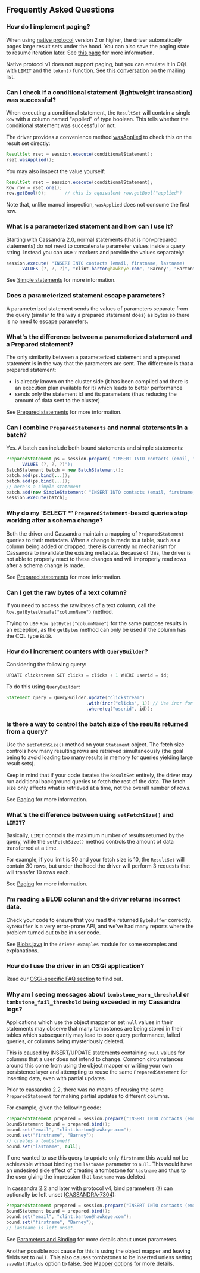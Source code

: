 ## Frequently Asked Questions

### How do I implement paging?

When using [native protocol](../manual/native_protocol/) version 2 or
higher, the driver automatically pages large result sets under the hood.
You can also save the paging state to resume iteration later. See [this
page](../manual/paging/) for more information.

Native protocol v1 does not support paging, but you can emulate it in
CQL with `LIMIT` and the `token()` function. See
[this conversation](https://groups.google.com/a/lists.datastax.com/d/msg/java-driver-user/U2KzAHruWO4/6vDmUVDDkOwJ) on the mailing list.


### Can I check if a conditional statement (lightweight transaction) was successful?

When executing a conditional statement, the `ResultSet` will contain a single `Row` with a
column named "applied" of type boolean. This tells whether the conditional statement was
successful or not.

The driver provides a convenience method [wasApplied] to check this on the result set directly:

```java
ResultSet rset = session.execute(conditionalStatement);
rset.wasApplied();
```

You may also inspect the value yourself:

```java
ResultSet rset = session.execute(conditionalStatement);
Row row = rset.one();
row.getBool(0);       // this is equivalent row.getBool("applied")
```

Note that, unlike manual inspection, `wasApplied` does not consume the first row.

[wasApplied]: http://docs.datastax.com/en/drivers/java-dse/1.2/com/datastax/driver/core/ResultSet.html#wasApplied--


### What is a parameterized statement and how can I use it?

Starting with Cassandra 2.0, normal statements (that is non-prepared statements) do
not need to concatenate parameter values inside a query string. Instead you can use
`?` markers and provide the values separately:

```java
session.execute( "INSERT INTO contacts (email, firstname, lastname)
      VALUES (?, ?, ?)", "clint.barton@hawkeye.com", "Barney", "Barton");
```

See [Simple statements](../manual/statements/simple/) for more information.


### Does a parameterized statement escape parameters?

A parameterized statement sends the values of parameters separate from the query
(similar to the way a prepared statement does) as bytes so there is no need to escape
parameters.


### What's the difference between a parameterized statement and a Prepared statement?

The only similarity between a parameterized statement and a prepared statement is in
the way that the parameters are sent. The difference is that a prepared statement:

* is already known on the cluster side (it has been compiled and there is an execution
  plan available for it) which leads to better performance
* sends only the statement id and its parameters (thus reducing the amount of data sent
  to the cluster)

See [Prepared statements](../manual/statements/prepared/) for more information.


### Can I combine `PreparedStatements` and normal statements in a batch?

Yes. A batch can include both bound statements and simple statements:

```java
PreparedStatement ps = session.prepare( "INSERT INTO contacts (email, firstname, lastname)
      VALUES (?, ?, ?)");
BatchStatement batch = new BatchStatement();
batch.add(ps.bind(...));
batch.add(ps.bind(...));
// here's a simple statement
batch.add(new SimpleStatement( "INSERT INTO contacts (email, firstname, lastname) VALUES (?, ?, ?)", ...));
session.execute(batch);
```


### Why do my 'SELECT *' `PreparedStatement`-based queries stop working after a schema change?

Both the driver and Cassandra maintain a mapping of `PreparedStatement` queries to their
metadata.  When a change is made to a table, such as a column being added or dropped, there
is currently no mechanism for Cassandra to invalidate the existing metadata.  Because of this,
the driver is not able to properly react to these changes and will improperly read rows after
a schema change is made.

See [Prepared statements](../manual/statements/prepared) for more information.


### Can I get the raw bytes of a text column?

If you need to access the raw bytes of a text column, call the
`Row.getBytesUnsafe("columnName")` method.

Trying to use `Row.getBytes("columnName")` for the same purpose results in an
exception, as the `getBytes` method can only be used if the column has the CQL type `BLOB`.


### How do I increment counters with `QueryBuilder`?

Considering the following query:

```java
UPDATE clickstream SET clicks = clicks + 1 WHERE userid = id;
```

To do this using `QueryBuilder`:

```java
Statement query = QueryBuilder.update("clickstream")
                              .with(incr("clicks", 1)) // Use incr for counters
                              .where(eq("userid", id));
```


### Is there a way to control the batch size of the results returned from a query?

Use the `setFetchSize()` method on your `Statement` object. The fetch size controls
how many resulting rows are retrieved simultaneously (the goal being to avoid
loading too many results in memory for queries yielding large result sets).

Keep in mind that if your code iterates the `ResultSet` entirely, the driver may
run additional background queries to fetch the rest of the data. The fetch size
only affects what is retrieved at a time, not the overall number of rows.

See [Paging](../manual/paging/) for more information.


### What's the difference between using `setFetchSize()` and `LIMIT`?

Basically, `LIMIT` controls the maximum number of results returned by the query,
while the `setFetchSize()` method controls the amount of data transferred at a time.

For example, if you limit is 30 and your fetch size is 10, the `ResultSet` will contain
30 rows, but under the hood the driver will perform 3 requests that will transfer 10
rows each.

See [Paging](../manual/paging/) for more information.


### I'm reading a BLOB column and the driver returns incorrect data.

Check your code to ensure that you read the returned `ByteBuffer` correctly. `ByteBuffer` is a very error-prone API,
and we've had many reports where the problem turned out to be in user code.

See [Blobs.java] in the `driver-examples` module for some examples and explanations.

[Blobs.java]: https://github.com/datastax/java-driver/tree/3.x/driver-examples/src/main/java/com/datastax/driver/examples/datatypes/Blobs.java


### How do I use the driver in an OSGi application?

Read our [OSGi-specific FAQ section](osgi/) to find out.


### Why am I seeing messages about `tombstone_warn_threshold` or `tombstone_fail_threshold` being exceeded in my Cassandra logs?

Applications which use the object mapper or set `null` values in their
statements may observe that many tombstones are being stored in their tables
which subsequently may lead to poor query performance, failed queries, or
columns being mysteriously deleted.

This is caused by INSERT/UPDATE statements containing `null` values for columns
that a user does not intend to change.  Common circumstances around this come
from using the object mapper or writing your own persistence layer and
attempting to reuse the same `PreparedStatement` for inserting data, even with
partial updates.

Prior to cassandra 2.2, there was no means of reusing the same
`PreparedStatement` for making partial updates to different columns.

For example, given the following code:

```java
PreparedStatement prepared = session.prepare("INSERT INTO contacts (email, firstname, lastname) VALUES (?, ?, ?)");
BoundStatement bound = prepared.bind();
bound.set("email", "clint.barton@hawkeye.com");
bound.set("firstname", "Barney");
// creates a tombstone!!
bound.set("lastname", null);
```

If one wanted to use this query to update only `firstname` this would not
be achievable without binding the `lastname` parameter to `null`.  This would
have an undesired side effect of creating a tombstone for `lastname` and thus
to the user giving the impression that `lastname` was deleted.

In cassandra 2.2 and later with protocol v4, bind parameters (`?`) can
optionally be left unset
([CASSANDRA-7304]):

 ```java
 PreparedStatement prepared = session.prepare("INSERT INTO contacts (email, firstname, lastname) VALUES (?, ?, ?)");
 BoundStatement bound = prepared.bind();
 bound.set("email", "clint.barton@hawkeye.com");
 bound.set("firstname", "Barney");
 // lastname is left unset.
 ```

See [Parameters and Binding] for more details about unset parameters.

Another possible root cause for this is using the object mapper and leaving
fields set to `null`.  This also causes tombstones to be inserted unless
setting `saveNullFields` option to false.  See [Mapper options] for more
details.

[Blobs.java]: https://github.com/datastax/java-driver/tree/3.2.0/driver-examples/src/main/java/com/datastax/driver/examples/datatypes/Blobs.java
[CASSANDRA-7304]: https://issues.apache.org/jira/browse/CASSANDRA-7304
[Parameters and Binding]: ../manual/statements/prepared/#parameters-and-binding
[Mapper options]: ../manual/object_mapper/using/#mapper-options

